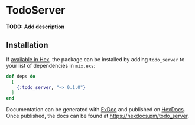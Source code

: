 # TodoServer

**TODO: Add description**

## Installation

If [available in Hex](https://hex.pm/docs/publish), the package can be installed
by adding `todo_server` to your list of dependencies in `mix.exs`:

```elixir
def deps do
  [
    {:todo_server, "~> 0.1.0"}
  ]
end
```

Documentation can be generated with [ExDoc](https://github.com/elixir-lang/ex_doc)
and published on [HexDocs](https://hexdocs.pm). Once published, the docs can
be found at <https://hexdocs.pm/todo_server>.


